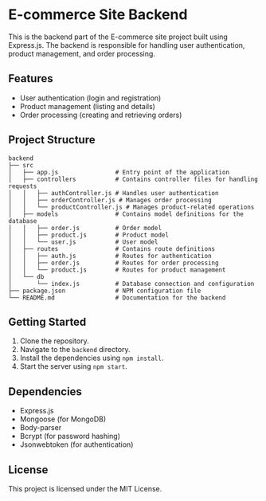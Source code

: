 # E-commerce Site Backend

This is the backend part of the E-commerce site project built using Express.js. The backend is responsible for handling user authentication, product management, and order processing.

## Features

- User authentication (login and registration)
- Product management (listing and details)
- Order processing (creating and retrieving orders)

## Project Structure

```
backend
├── src
│   ├── app.js                # Entry point of the application
│   ├── controllers           # Contains controller files for handling requests
│   │   ├── authController.js # Handles user authentication
│   │   ├── orderController.js # Manages order processing
│   │   └── productController.js # Manages product-related operations
│   ├── models                # Contains model definitions for the database
│   │   ├── order.js          # Order model
│   │   ├── product.js        # Product model
│   │   └── user.js           # User model
│   ├── routes                # Contains route definitions
│   │   ├── auth.js           # Routes for authentication
│   │   ├── order.js          # Routes for order processing
│   │   └── product.js        # Routes for product management
│   └── db
│       └── index.js          # Database connection and configuration
├── package.json              # NPM configuration file
└── README.md                 # Documentation for the backend
```

## Getting Started

1. Clone the repository.
2. Navigate to the `backend` directory.
3. Install the dependencies using `npm install`.
4. Start the server using `npm start`.

## Dependencies

- Express.js
- Mongoose (for MongoDB)
- Body-parser
- Bcrypt (for password hashing)
- Jsonwebtoken (for authentication)

## License

This project is licensed under the MIT License.